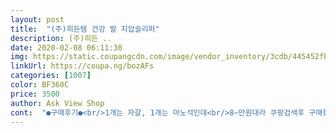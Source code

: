 ```yaml
---
layout: post 
title:  "(주)히든템 건강 발 지압슬리퍼" 
description: (주)히든 ..
date: 2020-02-08 06:11:30 
img: https://static.coupangcdn.com/image/vendor_inventory/3cdb/445452fb38f5613801be240d7942211b2f9f3f17011817abf71a2b48738a.jpg 
linkUrl: https://coupa.ng/bozAFs 
categories: [1007] 
color: BF360C 
price: 3500 
author: Ask View Shop 
cont:  "●구매후기●<br/>1개는 자갈, 1개는 마노석인데<br/>8~만원대라 쿠팡검색후 구매했어요<br/>※ 일주일 착화 후기 : 발이 너무 아프면 벗기도 하고 괜찮으면 신기도 하면서 낮 동안 신고 활동했어요.<br/><br/>●<br/>● 찍찍이가있어서 발등높은사람 낮은사람<br/>● 착용후기<br/>●구매이유<br/>●낼신고다니면<br/>●제일 바닥은 미끄럼방지가되는 재질이고<br/>●착용후기<br/>●추천<br/>건강관리 목적으로 구입<br/>격렬한 운동이 정답인데 그러지는 못하고 다른 물리적인 방법을 생각해 오던 중 약국에 들를 일이 있었는데 예쁜 돌들이 박힌 지압슬리퍼를 판매하고 있더라고요.<br/><br/>그이유는<br/>근데 못신을만큼은 아닌게<br/>근데 전 그게 없는게 낫지않았을까싶어요<br/>기분탓인지 모르겠지만 실리퍼 신고 부터 잠을 잘 잤습니다.<br/><br/>다른 분들 후기와 같이 나막신이라 로봇처럼 저벅저벅 걸어야 하는 것 맞고, 엄청 아픈 것도 맞네요.<br/> 돌이 골고루 박혀있어서 전체적으로 다 아파요.<br/> 처음 한두 시간은 참을 만 했는데 설거지한다고 한참을 한 자리에 서 있었더니 헉 소리가 절로 났어요.<br/> 발이 폭발할 것 같아요.<br/><br/>단, 발가락 쪽의 슬리퍼 바닥에 둥글게 경사를 주면 걷기가 좋을텐데 그점이 아쉽네요.<br/> 바닥이 무겁고 딱딱해서 슬리퍼 천이 힘을 많이 받아 오히려 징으로 고정된 부위가 쉽게 뜯어질 것 같습니다.<br/> 이 점만 개선되면 더 비싸게 받아도 되겠어요.<br/><br/>동일사이즈네요<br/>마노를 제가 신으려고 235~40으로 시켰는데<br/>맨발로 하는것 효과좋음.<br/>양말 신어면 통증 줄어듬<br/>바로 저 오백원크기의 세로로 세워져서 붙어있는 검은돌의정체때문... <br/><br/>별5개 킹왕짱<br/>본드부분 깔끔처리<br/>볼이넓은발,좁은발할거없이 조율해서신을수있어서 장점이네요<br/>설거지하면서... <br/>신고함<br/>수족냉증이 있어서 여름에도 양말을 신지 않으면 발이 금방 차가워집니다.<br/> 따뜻한 차를 즐겨 마셔도 수족냉증은 해결이 안 되었어요.<br/><br/>신기해할것같아요<br/>신발이 작은듯하다는평이 있었는데이해되네요<br/>신어보니 저건 발바닥에 오목하게들어가는부분지압용이더라구요<br/>신으니 발바닥이 시원해지는게<br/>아마 직장 동료들이 이게 뭐냐며<br/>앞뒤뚤려있으니까ㅎㅎㅎ<br/>약국에서 신어보니 시원하고 좋더라구요<br/>양발 균등하게 돌 놓여잇음<br/>여름용으로 딱일듯해요<br/>오목한부분이 걸으며바닥과자꾸닿게되는이유로인해서 생기는건데.<br/>.<br/><br/>왜냐면 평발들이 피곤하고 쉽게 지치고 힘들어하는게<br/>이건 엄마꺼<br/>일단ㅎㅎㅎ이거 뜯어보고 기절하는줄<br/>자갈은  한치수작은거시킨줄알았더니<br/>잠 자기 전 잠시 신고 다니다가 잠자리에 들면 발이 편안해지면서 잠이 잘 와요.<br/> 추천합니다.<br/><br/>저 같은 경우 아파서 빨리 걷질 못하니 벨크로가 쉽게 망가질 것 같진 않아요.<br/><br/>제품 사진 참고 하세요... <br/><br/>젤위는 우드느낌에 돌입니다<br/>중간은 딱딱한 스폰지느낌<br/>지압돌도자꾸닿으니 안닿던게닿아서 신경쓰여요<br/>지압봉 서비스 주셔서 진심 감사드림니다... <br/><br/>지압슬리퍼 신고 모두모두 건강하세요!<br/>직장에서 신으려는데<br/>집에 와서 검색해보니 같은 디자인에 가격이 훨씬 많이 저렴해서 가족 선물도 할겸 네 켤레 주문했어요.<br/><br/>집에서 씽크대가높아서 키높이슬리퍼신고 주방일하셔서 이것도 높이가좀있어서요<br/>찍찍이 발 사이즈 맞출수 잇어 좋음<br/>참고  이겨내야  건강해 지니까요!<br/>첨 지압슬리퍼 신어면 발바닥 통증 엄청남니다... <br/><br/>판매자님... <br/> 수고하세요!<br/>폭이좁고 길이도조금부족해요<br/>플라스틱 지압슬리퍼 보다는 자연석이 보기도 좋고 느낌도 좋네요.<br/> 똑같이 생긴 게 하나도 없다는 점도 매력이예요.<br/><br/>현실목소리로 이거 뭐야 죽으란거야??????소리가나왔는데<br/>" 
---
```

